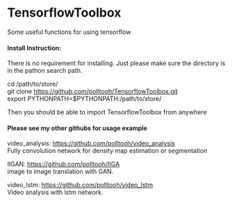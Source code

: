 # TensorflowToolbox
Some useful functions for using tensorflow

#### Install Instruction:
There is no requirement for installing. Just please make sure the 
directory is in the pathon search path.

cd /path/to/store/ <br>
git clone https://github.com/polltooh/TensorflowToolbox.git <br>
export PYTHONPATH=$PYTHONPATH:/path/to/store/<br>

Then you should be able to import TensorflowToolbox from anywhere

#### Please see my other githubs for usage example

video_analysis: https://github.com/polltooh/video_analysis <br>
Fully convolution network for density map estimation or segmentation

IIGAN: https://github.com/polltooh/IIGA <br>
image to image translation with GAN.

video_lstm: https://github.com/polltooh/video_lstm <br>
Video analysis with lstm network. 

